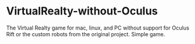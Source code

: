 # VirtualRealty-without-Oculus
The Virtual Realty game for mac, linux, and PC without support for Oculus Rift or the custom robots from the original project. Simple game.

